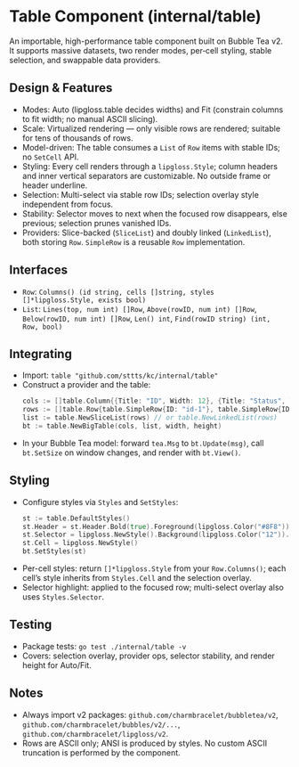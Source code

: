 # Table Component (internal/table)

An importable, high-performance table component built on Bubble Tea v2. It supports massive datasets, two render modes, per‑cell styling, stable selection, and swappable data providers.

## Design & Features
- Modes: Auto (lipgloss.table decides widths) and Fit (constrain columns to fit width; no manual ASCII slicing).
- Scale: Virtualized rendering — only visible rows are rendered; suitable for tens of thousands of rows.
- Model-driven: The table consumes a `List` of `Row` items with stable IDs; no `SetCell` API.
- Styling: Every cell renders through a `lipgloss.Style`; column headers and inner vertical separators are customizable. No outside frame or header underline.
- Selection: Multi-select via stable row IDs; selection overlay style independent from focus.
- Stability: Selector moves to next when the focused row disappears, else previous; selection prunes vanished IDs.
- Providers: Slice-backed (`SliceList`) and doubly linked (`LinkedList`), both storing `Row`. `SimpleRow` is a reusable `Row` implementation.

## Interfaces
- `Row`: `Columns() (id string, cells []string, styles []*lipgloss.Style, exists bool)`
- `List`: `Lines(top, num int) []Row`, `Above(rowID, num int) []Row`, `Below(rowID, num int) []Row`, `Len() int`, `Find(rowID string) (int, Row, bool)`

## Integrating
- Import: `table "github.com/sttts/kc/internal/table"`
- Construct a provider and the table:
  ```go
  cols := []table.Column{{Title: "ID", Width: 12}, {Title: "Status", Width: 8}}
  rows := []table.Row{table.SimpleRow{ID: "id-1"}, table.SimpleRow{ID: "id-2"}}
  list := table.NewSliceList(rows) // or table.NewLinkedList(rows)
  bt := table.NewBigTable(cols, list, width, height)
  ```
- In your Bubble Tea model: forward `tea.Msg` to `bt.Update(msg)`, call `bt.SetSize` on window changes, and render with `bt.View()`.

## Styling
- Configure styles via `Styles` and `SetStyles`:
  ```go
  st := table.DefaultStyles()
  st.Header = st.Header.Bold(true).Foreground(lipgloss.Color("#8F8"))
  st.Selector = lipgloss.NewStyle().Background(lipgloss.Color("12")).Foreground(lipgloss.Color("0"))
  st.Cell = lipgloss.NewStyle()
  bt.SetStyles(st)
  ```
- Per-cell styles: return `[]*lipgloss.Style` from your `Row.Columns()`; each cell’s style inherits from `Styles.Cell` and the selection overlay.
- Selector highlight: applied to the focused row; multi-select overlay also uses `Styles.Selector`.

## Testing
- Package tests: `go test ./internal/table -v`
- Covers: selection overlay, provider ops, selector stability, and render height for Auto/Fit.

## Notes
- Always import v2 packages: `github.com/charmbracelet/bubbletea/v2`, `github.com/charmbracelet/bubbles/v2/...`, `github.com/charmbracelet/lipgloss/v2`.
- Rows are ASCII only; ANSI is produced by styles. No custom ASCII truncation is performed by the component.
